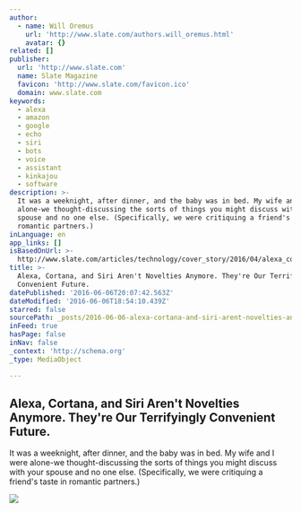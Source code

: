 ```yaml
---
author:
  - name: Will Oremus
    url: 'http://www.slate.com/authors.will_oremus.html'
    avatar: {}
related: []
publisher:
  url: 'http://www.slate.com'
  name: Slate Magazine
  favicon: 'http://www.slate.com/favicon.ico'
  domain: www.slate.com
keywords:
  - alexa
  - amazon
  - google
  - echo
  - siri
  - bots
  - voice
  - assistant
  - kinkajou
  - software
description: >-
  It was a weeknight, after dinner, and the baby was in bed. My wife and I were
  alone-we thought-discussing the sorts of things you might discuss with your
  spouse and no one else. (Specifically, we were critiquing a friend's taste in
  romantic partners.)
inLanguage: en
app_links: []
isBasedOnUrl: >-
  http://www.slate.com/articles/technology/cover_story/2016/04/alexa_cortana_and_siri_aren_t_novelties_anymore_they_re_our_terrifyingly.html
title: >-
  Alexa, Cortana, and Siri Aren't Novelties Anymore. They're Our Terrifyingly
  Convenient Future.
datePublished: '2016-06-06T20:07:42.563Z'
dateModified: '2016-06-06T18:54:10.439Z'
starred: false
sourcePath: _posts/2016-06-06-alexa-cortana-and-siri-arent-novelties-anymore-theyre-o.md
inFeed: true
hasPage: false
inNav: false
_context: 'http://schema.org'
_type: MediaObject

---
```

<article style=""><h1>Alexa, Cortana, and Siri Aren't Novelties Anymore. They're Our Terrifyingly Convenient Future.</h1><p>It was a weeknight, after dinner, and the baby was in bed. My wife and I were alone-we thought-discussing the sorts of things you might discuss with your spouse and no one else. (Specifically, we were critiquing a friend's taste in romantic partners.)</p><img src="http://www.slate.com/content/dam/slate/articles/technology/technology/2016/04/voiceAge/160330_CS_alexaDog.jpg.CROP.cq5dam_web_1280_1280_jpeg.jpg" /></article>